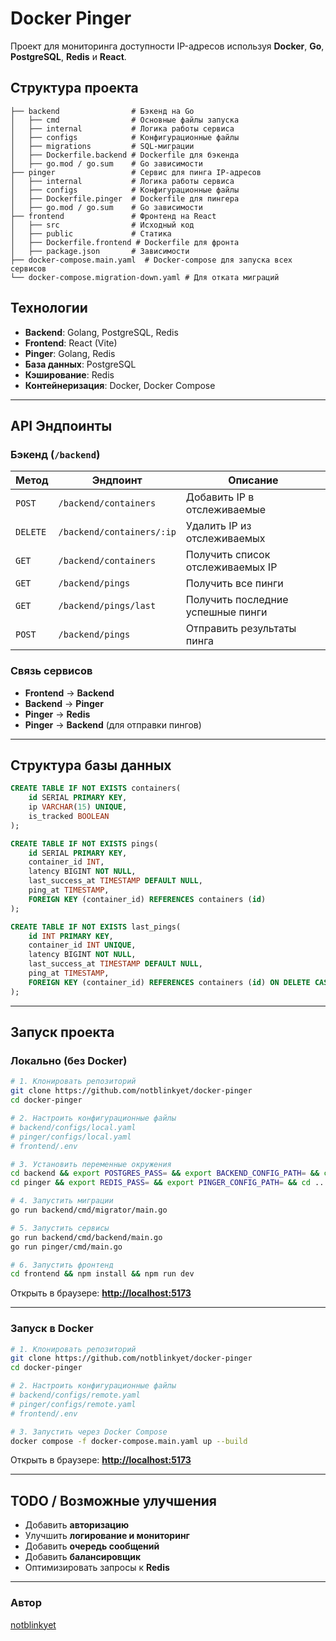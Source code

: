 # **Docker Pinger**  

Проект для мониторинга доступности IP-адресов используя **Docker**, **Go**, **PostgreSQL**, **Redis** и **React**.  

## **Структура проекта**  

```
├── backend                # Бэкенд на Go
│   ├── cmd                # Основные файлы запуска
│   ├── internal           # Логика работы сервиса
│   ├── configs            # Конфигурационные файлы
│   ├── migrations         # SQL-миграции
│   ├── Dockerfile.backend # Dockerfile для бэкенда
│   ├── go.mod / go.sum    # Go зависимости
├── pinger                 # Сервис для пинга IP-адресов
│   ├── internal           # Логика работы сервиса
│   ├── configs            # Конфигурационные файлы
│   ├── Dockerfile.pinger  # Dockerfile для пингера
│   ├── go.mod / go.sum    # Go зависимости
├── frontend               # Фронтенд на React
│   ├── src                # Исходный код
│   ├── public             # Статика
│   ├── Dockerfile.frontend # Dockerfile для фронта
│   ├── package.json       # Зависимости
├── docker-compose.main.yaml  # Docker-compose для запуска всех сервисов
└── docker-compose.migration-down.yaml # Для отката миграций
```

## **Технологии**  

- **Backend**: Golang, PostgreSQL, Redis  
- **Frontend**: React (Vite)  
- **Pinger**: Golang, Redis  
- **База данных**: PostgreSQL  
- **Кэширование**: Redis  
- **Контейнеризация**: Docker, Docker Compose  

---

## **API Эндпоинты**  

### **Бэкенд (`/backend`)**  
| Метод | Эндпоинт | Описание |
|--------|----------------------|----------------------------------|
| `POST` | `/backend/containers` | Добавить IP в отслеживаемые |
| `DELETE` | `/backend/containers/:ip` | Удалить IP из отслеживаемых |
| `GET` | `/backend/containers` | Получить список отслеживаемых IP |
| `GET` | `/backend/pings` | Получить все пинги |
| `GET` | `/backend/pings/last` | Получить последние успешные пинги |
| `POST` | `/backend/pings` | Отправить результаты пинга |

### **Связь сервисов**  
- **Frontend** → **Backend**  
- **Backend** → **Pinger**  
- **Pinger** → **Redis**  
- **Pinger** → **Backend** (для отправки пингов)  

---

## **Структура базы данных**  

```sql
CREATE TABLE IF NOT EXISTS containers(
    id SERIAL PRIMARY KEY,
    ip VARCHAR(15) UNIQUE,
    is_tracked BOOLEAN
);

CREATE TABLE IF NOT EXISTS pings(
    id SERIAL PRIMARY KEY,
    container_id INT,
    latency BIGINT NOT NULL,
    last_success_at TIMESTAMP DEFAULT NULL,
    ping_at TIMESTAMP,
    FOREIGN KEY (container_id) REFERENCES containers (id)
);

CREATE TABLE IF NOT EXISTS last_pings(
    id INT PRIMARY KEY,
    container_id INT UNIQUE,
    latency BIGINT NOT NULL,
    last_success_at TIMESTAMP DEFAULT NULL,
    ping_at TIMESTAMP,
    FOREIGN KEY (container_id) REFERENCES containers (id) ON DELETE CASCADE
);
```

---

## **Запуск проекта**  

### **Локально (без Docker)**  

```sh
# 1. Клонировать репозиторий
git clone https://github.com/notblinkyet/docker-pinger
cd docker-pinger

# 2. Настроить конфигурационные файлы
# backend/configs/local.yaml
# pinger/configs/local.yaml
# frontend/.env

# 3. Установить переменные окружения
cd backend && export POSTGRES_PASS= && export BACKEND_CONFIG_PATH= && cd ..
cd pinger && export REDIS_PASS= && export PINGER_CONFIG_PATH= && cd ..

# 4. Запустить миграции
go run backend/cmd/migrator/main.go

# 5. Запустить сервисы
go run backend/cmd/backend/main.go
go run pinger/cmd/main.go

# 6. Запустить фронтенд
cd frontend && npm install && npm run dev
```

Открыть в браузере: **[http://localhost:5173](http://localhost:5173)**  

---

### **Запуск в Docker**  

```sh
# 1. Клонировать репозиторий
git clone https://github.com/notblinkyet/docker-pinger
cd docker-pinger

# 2. Настроить конфигурационные файлы
# backend/configs/remote.yaml
# pinger/configs/remote.yaml
# frontend/.env

# 3. Запустить через Docker Compose
docker compose -f docker-compose.main.yaml up --build
```

Открыть в браузере: **[http://localhost:5173](http://localhost:5173)**  

---

## **TODO / Возможные улучшения**  

- Добавить **авторизацию**  
- Улучшить **логирование и мониторинг**  
- Добавить **очередь сообщений**
- Добавить **балансировщик**
- Оптимизировать запросы к **Redis**  

---

### **Автор**  

[notblinkyet](https://github.com/notblinkyet)  
